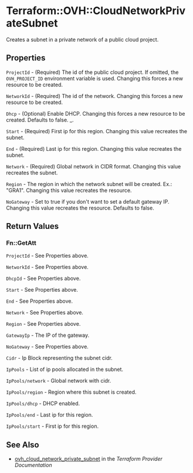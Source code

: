 # Terraform::OVH::CloudNetworkPrivateSubnet

Creates a subnet in a private network of a public cloud project.

## Properties

`ProjectId` - (Required) The id of the public cloud project. If omitted, the `OVH_PROJECT_ID` environment variable is used. Changing this forces a new resource to be created.

`NetworkId` - (Required) The id of the network. Changing this forces a new resource to be created.

`Dhcp` - (Optional) Enable DHCP. Changing this forces a new resource to be created. Defaults to false. _.

`Start` - (Required) First ip for this region. Changing this value recreates the subnet.

`End` - (Required) Last ip for this region. Changing this value recreates the subnet.

`Network` - (Required) Global network in CIDR format. Changing this value recreates the subnet.

`Region` - The region in which the network subnet will be created. Ex.: "GRA1". Changing this value recreates the resource.

`NoGateway` - Set to true if you don't want to set a default gateway IP. Changing this value recreates the resource. Defaults to false.


## Return Values

### Fn::GetAtt

`ProjectId` - See Properties above.

`NetworkId` - See Properties above.

`DhcpId` - See Properties above.

`Start` - See Properties above.

`End` - See Properties above.

`Network` - See Properties above.

`Region` - See Properties above.

`GatewayIp` - The IP of the gateway.

`NoGateway` - See Properties above.

`Cidr` - Ip Block representing the subnet cidr.

`IpPools` - List of ip pools allocated in the subnet.

`IpPools/network` - Global network with cidr.

`IpPools/region` - Region where this subnet is created.

`IpPools/dhcp` - DHCP enabled.

`IpPools/end` - Last ip for this region.

`IpPools/start` - First ip for this region.

## See Also

* [ovh_cloud_network_private_subnet](https://www.terraform.io/docs/providers/ovh/r/cloud_network_private_subnet.html) in the _Terraform Provider Documentation_
